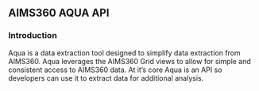 AIMS360 AQUA API
----------------

### Introduction

Aqua is a data extraction tool designed to simplify data extraction from
AIMS360. Aqua leverages the AIMS360 Grid views to allow for simple and
consistent access to AIMS360 data. At it’s core Aqua is an API so developers can
use it to extract data for additional analysis.

